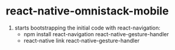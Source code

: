 # react-native-omnistack-mobile

1. starts bootstrapping the initial code with react-navigation:
    - npm install react-navigation react-native-gesture-handler
    - react-native link react-native-gesture-handler

